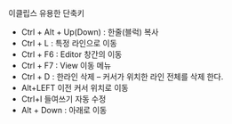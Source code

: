 이클립스 유용한 단축키
- Ctrl + Alt + Up(Down) : 한줄(블럭) 복사
- Ctrl + L : 특정 라인으로 이동
- Ctrl + F6 : Editor 창간의 이동
- Ctrl + F7 : View 이동 메뉴
- Ctrl + D : 한라인 삭제 – 커서가 위치한 라인 전체를 삭제 한다.
- Alt+LEFT  이전 커서 위치로 이동
- Ctrl+I  들여쓰기 자동 수정
- Alt + Down : 아래로 이동

